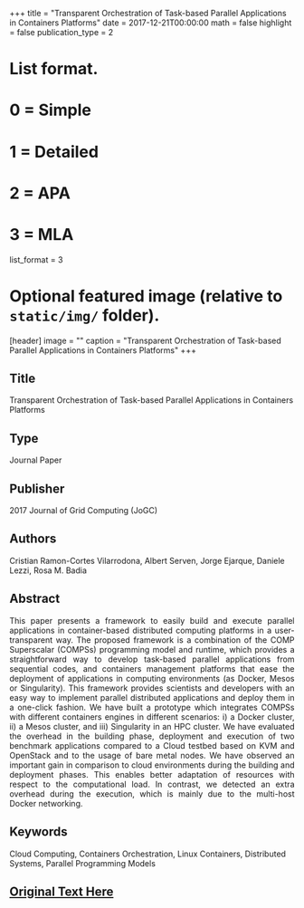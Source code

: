 +++
title = "Transparent Orchestration of Task-based Parallel Applications in Containers Platforms"
date = 2017-12-21T00:00:00
math = false
highlight = false
publication_type = 2

# List format.
#   0 = Simple
#   1 = Detailed
#   2 = APA
#   3 = MLA
list_format = 3

# Optional featured image (relative to `static/img/` folder).
[header]
image = ""
caption = "Transparent Orchestration of Task-based Parallel Applications in Containers Platforms"
+++

<h2>Title</h2>
Transparent Orchestration of Task-based Parallel Applications in Containers Platforms

<h2>Type</h2> 
Journal Paper

<h2>Publisher</h2> 
2017 Journal of Grid Computing (JoGC)

<h2>Authors</h2> 
Cristian Ramon-Cortes Vilarrodona, Albert Serven, Jorge Ejarque, Daniele Lezzi, Rosa M. Badia

<h2> Abstract</h2> 
<p align="justify">
This paper presents a framework to easily build and execute parallel applications in container-based distributed computing platforms in a user-transparent way. The proposed framework is a combination of the COMP Superscalar (COMPSs) programming model and runtime, which provides a straightforward way to develop task-based parallel applications from sequential codes, and containers management platforms that ease the deployment of applications in computing environments (as Docker, Mesos or Singularity). This framework provides scientists and developers with an easy way to implement parallel distributed applications and deploy them in a one-click fashion. We have built a prototype which integrates COMPSs with different containers engines in different scenarios: i) a Docker cluster, ii) a Mesos cluster, and iii) Singularity in an HPC cluster. We have evaluated the overhead in the building phase, deployment and execution of two benchmark applications compared to a Cloud testbed based on KVM and OpenStack and to the usage of bare metal nodes. We have observed an important gain in comparison to cloud environments during the building and deployment phases. This enables better adaptation of resources with respect to the computational load. In contrast, we detected an extra overhead during the execution, which is mainly due to the multi-host Docker networking.
</p>

<h2>Keywords</h2>
Cloud Computing, Containers Orchestration, Linux Containers, Distributed Systems, Parallel Programming Models

<h2><a href="https://doi.org/10.1007/s10723-017-9425-z" target="_blank">Original Text Here</a>

